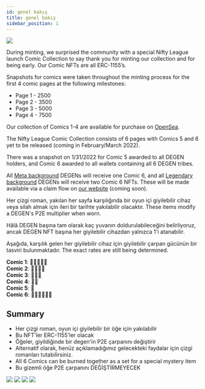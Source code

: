 ```yaml
---
id: genel bakış
title: genel bakış
sidebar_position: 1
---
```


![](/img/NL_Comic_Burner.jpeg)

During minting, we surprised the community with a special Nifty League launch Comic Collection to say thank you for minting our collection and for being early. Our Comic NFTs are all ERC-1155’s.

Snapshots for comics were taken throughout the minting process for the first 4 comic pages at the following milestones:

- Page 1 - 2500
- Page 2 - 3500
- Page 3 - 5000
- Page 4 - 7500

Our collection of Comics 1-4 are available for purchase on [OpenSea](https://opensea.io/collection/nifty-league-launch-comics).

The Nifty League Comic Collection consists of 6 pages with Comics 5 and 6 yet to be released (coming in February/March 2022).

There was a snapshot on 1/31/2022 for Comic 5 awarded to all DEGEN holders, and Comic 6 awarded to all wallets containing all 6 DEGEN tribes.

All [Meta background](https://docs.niftyleague.com/overview/degens/backgrounds) DEGENs will receive one Comic 6, and all [Legendary background](https://docs.niftyleague.com/overview/degens/backgrounds) DEGENs will receive two Comic 6 NFTs. These will be made available via a claim flow on [our website](https://niftyleague.com/) (coming soon).

Her çizgi roman, yakılan her sayfa karşılığında bir oyun içi giyilebilir cihaz veya silah almak için ileri bir tarihte yakılabilir olacaktır. These items modify a DEGEN's P2E multiplier when worn.

Hâlâ DEGEN başına tam olarak kaç yuvanın doldurulabileceğini belirliyoruz, ancak DEGEN NFT başına her giyilebilir cihazdan yalnızca 1'i atanabilir.

Aşağıda, karşılık gelen her giyilebilir cihaz için giyilebilir çarpan gücünün bir tasviri bulunmaktadır. The exact rates are still being determined.

**Comic 1**: 💪💪💪💪💪  
**Comic 2**: 💪💪💪💪  
**Comic 3**: 💪💪💪  
**Comic 4**: 💪💪  
**Comic 5**: 💪  
**Comic 6**: 💪💪💪💪💪💪

## Summary

- Her çizgi roman, oyun içi giyilebilir bir öğe için yakılabilir
- Bu NFT'ler ERC-1155'ler olacak
- Öğeler, giyildiğinde bir degen'in P2E çarpanını değiştirir
- Alternatif olarak, henüz açıklamadığımız gelecekteki faydalar için çizgi romanları tutabilirsiniz.
- All 6 Comics can be burned together as a set for a special mystery item
- Bu gizemli öğe P2E çarpanını DEĞİŞTİRMEYECEK

![](/img/NL_Comic_1.png) ![](/img/NL_Comic_2.png) ![](/img/NL_Comic_3.png) ![](/img/NL_Comic_4.png)
